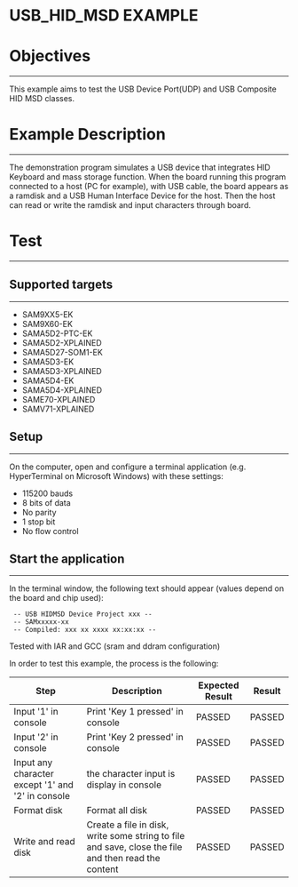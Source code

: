 USB_HID_MSD EXAMPLE
===================

# Objectives
------------
This example aims to test the USB Device Port(UDP) and USB Composite HID MSD
classes.

# Example Description
---------------------
The demonstration program simulates a USB device that integrates HID Keyboard
and mass storage function. When the board running this program connected to a
host (PC for example), with USB cable, the board appears as a ramdisk and a USB
Human Interface Device for the host. Then the host can read or write the
ramdisk and input characters through board.

# Test
------
## Supported targets
--------------------
* SAM9XX5-EK
* SAM9X60-EK
* SAMA5D2-PTC-EK
* SAMA5D2-XPLAINED
* SAMA5D27-SOM1-EK
* SAMA5D3-EK
* SAMA5D3-XPLAINED
* SAMA5D4-EK
* SAMA5D4-XPLAINED
* SAME70-XPLAINED
* SAMV71-XPLAINED

## Setup
--------
On the computer, open and configure a terminal application
(e.g. HyperTerminal on Microsoft Windows) with these settings:
 - 115200 bauds
 - 8 bits of data
 - No parity
 - 1 stop bit
 - No flow control

## Start the application 
------------------------

In the terminal window, the following text should appear (values depend on the
board and chip used):
```
 -- USB HIDMSD Device Project xxx --
 -- SAMxxxxx-xx
 -- Compiled: xxx xx xxxx xx:xx:xx --
```

Tested with IAR and GCC (sram and ddram configuration)

In order to test this example, the process is the following:

Step | Description | Expected Result | Result
-----|-------------|-----------------|-------
Input '1' in console | Print 'Key 1 pressed' in console | PASSED | PASSED
Input '2' in console | Print 'Key 2 pressed' in console | PASSED | PASSED
Input any character except '1' and '2' in console | the character input is display in console | PASSED | PASSED
Format disk | Format all disk | PASSED | PASSED
Write and read disk | Create a file in disk, write some string to file and save, close the file and then read the content | PASSED | PASSED
